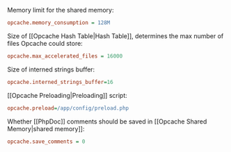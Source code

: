 Memory limit for the shared memory:
```ini
opcache.memory_consumption = 128M
```

Size of [[Opcache Hash Table|Hash Table]], determines the max number of files Opcache could store:
```ini
opcache.max_accelerated_files = 16000
```

Size of interned strings buffer:
```ini
opcache.interned_strings_buffer=16
```

[[Opcache Preloading|Preloading]] script:
```ini
opcache.preload=/app/config/preload.php
```

Whether [[PhpDoc]] comments should be saved in [[Opcache Shared Memory|shared memory]]:
```ini
opcache.save_comments = 0
```
